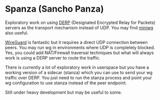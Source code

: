 # Spanza (Sancho Panza)

Exploratory work on using [DERP](https://tailscale.com/blog/how-tailscale-works#encrypted-tcp-relays-derp) (Designated Encrypted Relay for Packets) servers
as the transport mechanism instead of UDP. You may find [miniwg](https://github.com/drio/miniwg) also
useful.

[WireGuard](https://www.wireguard.com/) is fantastic but it requires a direct
UDP connection between peers. You may run wg in environments where UDP is
completely blocked. Yes, you could add NAT/Firewall traversal techniques but
what will always work is using a DERP server to route the traffic. 

There is currently a lot of exploratory work in userspace but you have a working version of a sidecar
(stanza) which you can use to send your wg traffic over DERP. You just need to run the stanza process
and point your wg configuration to use stanza instead of the peer endpoint.

Still under heavy development but may be useful to some.
